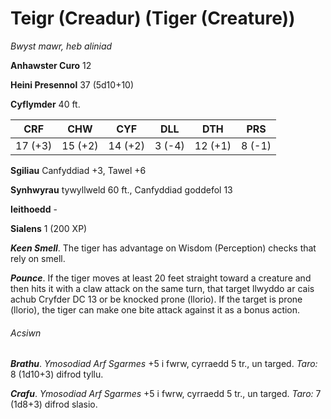 # Teigr (Creadur) (Tiger (Creature))

*Bwyst mawr, heb aliniad*

**Anhawster Curo** 12

**Heini Presennol** 37 (5d10+10)

**Cyflymder** 40 ft.

| CRF     | CHW     | CYF     | DLL    | DTH     | PRS    |
|---------|---------|---------|--------|---------|--------|
| 17 (+3) | 15 (+2) | 14 (+2) | 3 (-4) | 12 (+1) | 8 (-1) |

**Sgiliau** Canfyddiad +3, Tawel +6

**Synhwyrau** tywyllweld 60 ft., Canfyddiad goddefol 13

**Ieithoedd** -

**Sialens** 1 (200 XP)

***Keen Smell***. The tiger has advantage on Wisdom (Perception) checks that rely on smell.

***Pounce***. If the tiger moves at least 20 feet straight toward a creature and then hits it with a claw attack on the same turn, that target llwyddo ar cais achub Cryfder DC 13 or be knocked prone (llorio). If the target is prone (llorio), the tiger can make one bite attack against it as a bonus action.

###### Acsiwn

***Brathu***. *Ymosodiad Arf Sgarmes* +5 i fwrw, cyrraedd 5 tr., un targed. *Taro:* 8 (1d10+3) difrod tyllu.

***Crafu***. *Ymosodiad Arf Sgarmes* +5 i fwrw, cyrraedd 5 tr., un targed. *Taro:* 7 (1d8+3) difrod slasio.